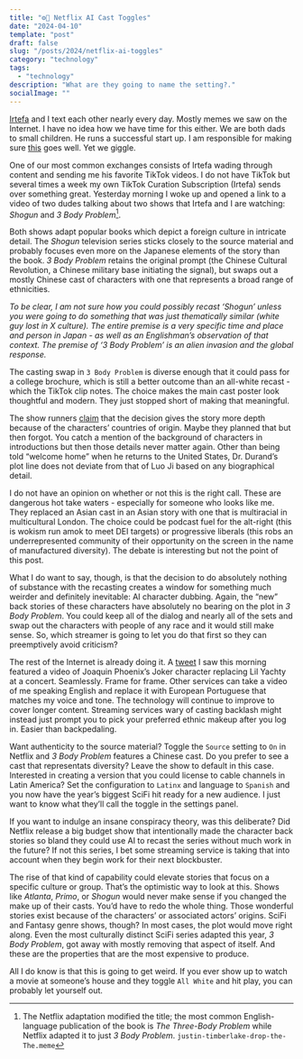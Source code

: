 ```yaml
---
title: "⚙️🙂 Netflix AI Cast Toggles"
date: "2024-04-10"
template: "post"
draft: false
slug: "/posts/2024/netflix-ai-toggles"
category: "technology"
tags:
  - "technology"
description: "What are they going to name the setting?."
socialImage: ""
---
```


[Irtefa](https://twitter.com/_irtefa) and I text each other nearly every day. Mostly memes we saw on the Internet. I have no idea how we have time for this either. We are both dads to small children. He runs a successful start up. I am responsible for making sure [this](https://blog.samrhea.com/pages/at-cloudflare/) goes well. Yet we giggle.

One of our most common exchanges consists of Irtefa wading through content and sending me his favorite TikTok videos. I do not have TikTok but several times a week my own TikTok Curation Subscription (Irtefa) sends over something great. Yesterday morning I woke up and opened a link to a video of two dudes talking about two shows that Irtefa and I are watching: _Shogun_ and _3 Body Problem_[^1].

Both shows adapt popular books which depict a foreign culture in intricate detail. The _Shogun_ television series sticks closely to the source material and probably focuses even more on the Japanese elements of the story than the book. _3 Body Problem_ retains the original prompt (the Chinese Cultural Revolution, a Chinese military base initiating the signal), but swaps out a mostly Chinese cast of characters with one that represents a broad range of ethnicities.

_To be clear, I am not sure how you could possibly recast ‘Shogun’ unless you were going to do something that was just thematically similar (white guy lost in X culture). The entire premise is a very specific time and place and person in Japan - as well as an Englishman’s observation of that context. The premise of ‘3 Body Problem’ is an alien invasion and the global response._

The casting swap in `3 Body Problem` is diverse enough that it could pass for a college brochure, which is still a better outcome than an all-white recast - which the TikTok clip notes. The choice makes the main cast poster look thoughtful and modern. They just stopped short of making that meaningful.

The show runners [claim](https://www.nbcnews.com/news/asian-america/3-body-problem-cast-rcna144545) that the decision gives the story more depth because of the characters’ countries of origin. Maybe they planned that but then forgot. You catch a mention of the background of characters in introductions but then those details never matter again. Other than being told “welcome home” when he returns to the United States, Dr. Durand’s plot line does not deviate from that of Luo Ji based on any biographical detail.

I do not have an opinion on whether or not this is the right call. These are dangerous hot take waters - especially for someone who looks like me. They replaced an Asian cast in an Asian story with one that is multiracial in multicultural London. The choice could be podcast fuel for the alt-right (this is wokism run amok to meet DEI targets) or progressive liberals (this robs an underrepresented community of their opportunity on the screen in the name of manufactured diversity). The debate is interesting but not the point of this post.

What I do want to say, though, is that the decision to do absolutely nothing of substance with the recasting creates a window for something much weirder and definitely inevitable: AI character dubbing. Again, the “new” back stories of these characters have absolutely no bearing on the plot in _3 Body Problem_. You could keep all of the dialog and nearly all of the sets and swap out the characters with people of any race and it would still make sense. So, which streamer is going to let you do that first so they can preemptively avoid criticism?

The rest of the Internet is already doing it. A [tweet](https://x.com/AIWarper/status/1777351783477563452) I saw this morning featured a video of Joaquin Phoenix’s Joker character replacing Lil Yachty at a concert. Seamlessly. Frame for frame. Other services can take a video of me speaking English and replace it with European Portuguese that matches my voice and tone. The technology will continue to improve to cover longer content. Streaming services wary of casting backlash might instead just prompt you to pick your preferred ethnic makeup after you log in. Easier than backpedaling.

Want authenticity to the source material? Toggle the `Source` setting to `On` in Netflix and _3 Body Problem_ features a Chinese cast. Do you prefer to see a cast that representats diversity? Leave the show to default in this case. Interested in creating a version that you could license to cable channels in Latin America? Set the configuration to `Latinx` and language to `Spanish` and you now have the year’s biggest SciFi hit ready for a new audience. I just want to know what they’ll call the toggle in the settings panel.

If you want to indulge an insane conspiracy theory, was this deliberate? Did Netflix release a big budget show that intentionally made the character back stories so bland they could use AI to recast the series without much work in the future? If not this series, I bet some streaming service is taking that into account when they begin work for their next blockbuster.

The rise of that kind of capability could elevate stories that focus on a specific culture or group. That’s the optimistic way to look at this. Shows like _Atlanta_, _Primo_, or _Shogun_ would never make sense if you changed the make up of their casts. You’d have to redo the whole thing. Those wonderful stories exist because of the characters’ or associated actors’ origins. SciFi and Fantasy genre shows, though? In most cases, the plot would move right along. Even the most culturally distinct SciFi series adapted this year, _3 Body Problem_, got away with mostly removing that aspect of itself. And these are the properties that are the most expensive to produce.

All I do know is that this is going to get weird. If you ever show up to watch a movie at someone’s house and they toggle `All White` and hit play, you can probably let yourself out.

[^1]: The Netflix adaptation modified the title; the most common English-language publication of the book is _The Three-Body Problem_ while Netflix adapted it to just _3 Body Problem_. `justin-timberlake-drop-the-The.meme`
